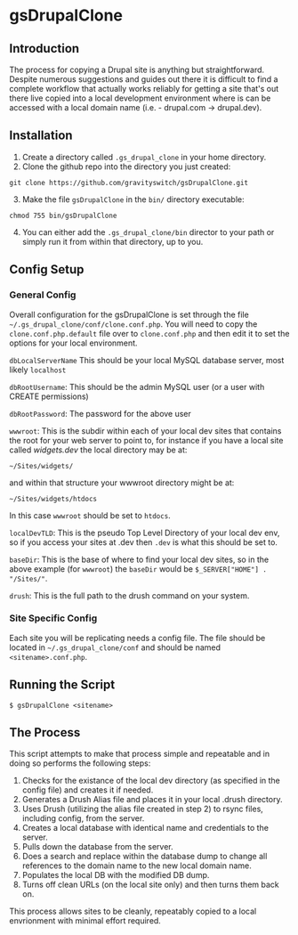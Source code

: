 # gsDrupalClone

## Introduction
The process for copying a Drupal site is anything but straightforward.  Despite numerous suggestions and guides out there it is difficult to find a complete workflow that actually works reliably for getting a site that's out there live copied into a local development environment where is can be accessed with a local domain name (i.e. - drupal.com -> drupal.dev).

## Installation
  1. Create a directory called `.gs_drupal_clone` in your home directory.
  2. Clone the github repo into the directory you just created:
  ```
  git clone https://github.com/gravityswitch/gsDrupalClone.git
  ```
  3. Make the file `gsDrupalClone` in the `bin/` directory executable:
  ```
  chmod 755 bin/gsDrupalClone
  ```
  4. You can either add the `.gs_drupal_clone/bin` director to your path or simply run it from within that directory, up to you.

## Config Setup

### General Config
Overall configuration for the gsDrupalClone is set through the file `~/.gs_drupal_clone/conf/clone.conf.php`.  You will need to copy the `clone.conf.php.default` file over to `clone.conf.php` and then edit it to set the options for your local environment.

`dbLocalServerName` This should be your local MySQL database server, most likely `localhost`

`dbRootUsername`: This should be the admin MySQL user (or a user with CREATE permissions)
  
`dbRootPassword`: The password for the above user
    
`wwwroot`: This is the subdir within each of your local dev sites that contains the root for your web server to point to, for instance if you have a local site called *widgets.dev* the local directory may be at:
  ```
  ~/Sites/widgets/
  ```
and within that structure your wwwroot directory might be at:
  ```
  ~/Sites/widgets/htdocs
  ```
In this case `wwwroot` should be set to `htdocs`.
    
`localDevTLD`: This is the pseudo Top Level Directory of your local dev env, so if you access your sites at <sitename>.dev then `.dev` is what this should be set to.
    
`baseDir`: This is the base of where to find your local dev sites, so in the above example (for `wwwroot`) the `baseDir` would be `$_SERVER["HOME"] . "/Sites/"`.
    
`drush`: This is the full path to the drush command on your system.


### Site Specific Config
Each site you will be replicating needs a config file.  The file should be located in `~/.gs_drupal_clone/conf` and should be named `<sitename>.conf.php`.

## Running the Script
```
$ gsDrupalClone <sitename>
```

## The Process
This script attempts to make that process simple and repeatable and in doing so performs the following steps:

  1. Checks for the existance of the local dev directory (as specified in the config file) and creates it if needed.
  2. Generates a Drush Alias file and places it in your local .drush directory.
  3. Uses Drush (utilizing the alias file created in step 2) to rsync files, including config, from the server.
  4. Creates a local database with identical name and credentials to the server.
  5. Pulls down the database from the server.
  6. Does a search and replace within the database dump to change all references to the domain name to the new local domain name.
  7. Populates the local DB with the modified DB dump.
  8. Turns off clean URLs (on the local site only) and then turns them back on.

This process allows sites to be cleanly, repeatably copied to a local envrionment with minimal effort required.
